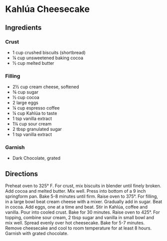 # Kahlúa Cheesecake

## Ingredients

### Crust

- 1 cup crushed biscuits (shortbread)
- ¼ cup unsweetened baking cocoa
- ½ cup melted butter

### Filling

- 2½ cup cream cheese, softened
- ¾ cup sugar
- ½ cup cocoa
- 2 large eggs
- ¼ cup espresso coffee
- ¼ cup Kahlúa to taste
- 1 tsp vanilla extract
- 1¼ cup sour cream
- 2 tbsp granulated sugar
- 1 tsp vanilla extract

### Garnish

- Dark Chocolate, grated

## Directions

Preheat oven to 325° F. For crust, mix biscuits in blender until finely
broken. Add cocoa and melted butter. Mix well. Press into bottom of a 9 inch
springform pan. Bake 5-8 minutes until firm. Raise oven to 375°. For filling,
in a large bowl beat cream cheese with a mixer. Gradually add in sugar. Beat
in cocoa. Add eggs, one at a time and beat. Stir in Kahlúa, coffee and
vanilla. Pour into cooled crust. Bake for 30 minutes. Raise oven to 425°. For
topping, combine sour cream, 2 tbsp sugar and vanilla in small bowl and mix
well. Spread evenly over hot cheesecake. Bake for 5-7 minutes. Remove
cheesecake and cool to room temperature for at least 8 hours. Garnish with
grated chocolate.

